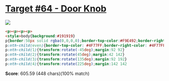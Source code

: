 # [Target #64 - Door Knob](https://cssbattle.dev/play/55)

![](https://cssbattle.dev/targets/55.png)

```HTML
<p><p><p><p>
<style>body{background:#191919}
p{border:50px solid rgba(0,0,0,0);border-top-color:#F9E492;border-right-color:#F9E492;border-radius:50%;position:fixed}
p:nth-child(even){border-top-color: #4F77FF;border-right-color: #4F77FF}
p:nth-child(1){transform:rotate(-45deg);margin:92 92}
p:nth-child(2){transform:rotate(45deg);margin:42 142}
p:nth-child(3){transform:rotate(135deg);margin:92 192}
p:nth-child(4){transform:rotate(225deg);margin:142 142
```

**Score**: 605.59 (448 chars)(100% match)
